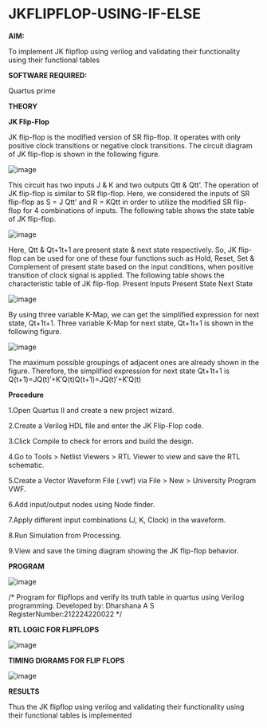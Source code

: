 # JKFLIPFLOP-USING-IF-ELSE

**AIM:** 

To implement  JK flipflop using verilog and validating their functionality using their functional tables

**SOFTWARE REQUIRED:**

Quartus prime

**THEORY**

**JK Flip-Flop**

JK flip-flop is the modified version of SR flip-flop. It operates with only positive clock transitions or negative clock transitions. The circuit diagram of JK flip-flop is shown in the following figure.

![image](https://github.com/naavaneetha/JKFLIPFLOP-USING-IF-ELSE/assets/154305477/a649c30b-232b-4558-b188-fd6c09845180)


This circuit has two inputs J & K and two outputs Qtt & Qtt’. The operation of JK flip-flop is similar to SR flip-flop. Here, we considered the inputs of SR flip-flop as S = J Qtt’ and R = KQtt in order to utilize the modified SR flip-flop for 4 combinations of inputs. The following table shows the state table of JK flip-flop.

![image](https://github.com/naavaneetha/JKFLIPFLOP-USING-IF-ELSE/assets/154305477/c4360742-e8a8-4937-b089-c46c0433f9a3)

 
Here, Qtt & Qt+1t+1 are present state & next state respectively. So, JK flip-flop can be used for one of these four functions such as Hold, Reset, Set & Complement of present state based on the input conditions, when positive transition of clock signal is applied. The following table shows the characteristic table of JK flip-flop. Present Inputs Present State Next State
 
![image](https://github.com/naavaneetha/JKFLIPFLOP-USING-IF-ELSE/assets/154305477/6c275261-a6d5-4c37-a3a7-1e88ca11c4cd)

By using three variable K-Map, we can get the simplified expression for next state, Qt+1t+1. Three variable K-Map for next state, Qt+1t+1 is shown in the following figure.
 
![image](https://github.com/naavaneetha/JKFLIPFLOP-USING-IF-ELSE/assets/154305477/5174f41b-0ce0-4329-a372-6d1943ea6673)

The maximum possible groupings of adjacent ones are already shown in the figure. Therefore, the simplified expression for next state Qt+1t+1 is Q(t+1)=JQ(t)′+K′Q(t)Q(t+1)=JQ(t)′+K′Q(t)

**Procedure**

1.Open Quartus II and create a new project wizard.

2.Create a Verilog HDL file and enter the JK Flip-Flop code.

3.Click Compile to check for errors and build the design.

4.Go to Tools > Netlist Viewers > RTL Viewer to view and save the RTL schematic.

5.Create a Vector Waveform File (.vwf) via File > New > University Program VWF.

6.Add input/output nodes using Node finder.

7.Apply different input combinations (J, K, Clock) in the waveform.

8.Run Simulation from Processing.

9.View and save the timing diagram showing the JK flip-flop behavior.

**PROGRAM**

![image](https://github.com/user-attachments/assets/0bb0415b-7421-40aa-ba9b-aa66997069d9)


/* Program for flipflops and verify its truth table in quartus using Verilog programming. Developed by: Dharshana A S RegisterNumber:212224220022
*/

**RTL LOGIC FOR FLIPFLOPS**

![image](https://github.com/user-attachments/assets/290a6fcb-a506-4896-a636-7207ce37b432)


**TIMING DIGRAMS FOR FLIP FLOPS**

![image](https://github.com/user-attachments/assets/5eda83e0-1da8-43a8-9a37-fea920e1c512)

**RESULTS**

Thus the JK flipflop using verilog and validating their functionality using their functional tables is implemented
